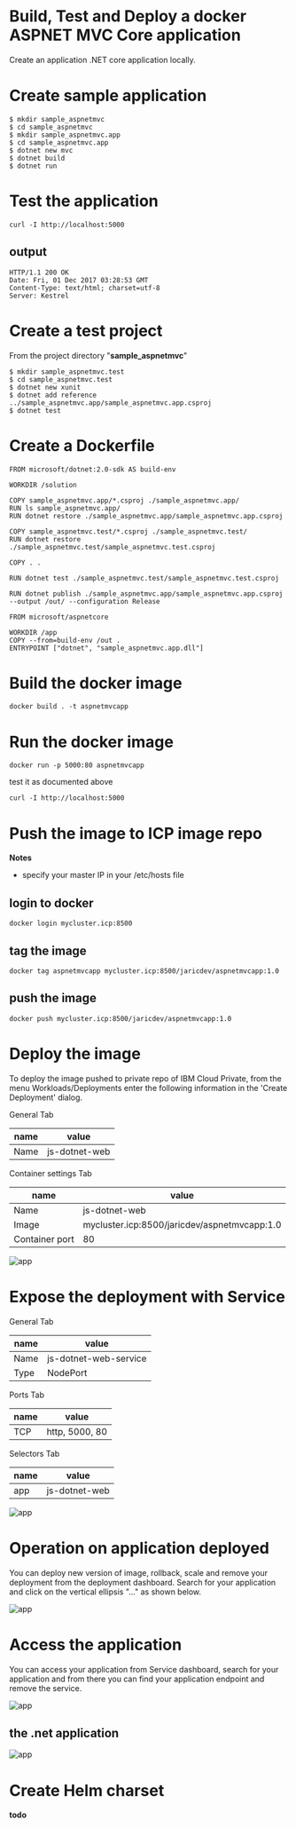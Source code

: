 # Build, Test and Deploy a docker ASPNET MVC Core application

Create an application .NET core application locally.

# Create sample application

```
$ mkdir sample_aspnetmvc
$ cd sample_aspnetmvc
$ mkdir sample_aspnetmvc.app
$ cd sample_aspnetmvc.app
$ dotnet new mvc
$ dotnet build
$ dotnet run
```

# Test the application

```
curl -I http://localhost:5000
```
## output
```
HTTP/1.1 200 OK
Date: Fri, 01 Dec 2017 03:28:53 GMT
Content-Type: text/html; charset=utf-8
Server: Kestrel
```

# Create a test project
From the project directory "**sample_aspnetmvc**"

```
$ mkdir sample_aspnetmvc.test
$ cd sample_aspnetmvc.test
$ dotnet new xunit
$ dotnet add reference ../sample_aspnetmvc.app/sample_aspnetmvc.app.csproj
$ dotnet test
```

# Create a Dockerfile

```
FROM microsoft/dotnet:2.0-sdk AS build-env

WORKDIR /solution

COPY sample_aspnetmvc.app/*.csproj ./sample_aspnetmvc.app/
RUN ls sample_aspnetmvc.app/
RUN dotnet restore ./sample_aspnetmvc.app/sample_aspnetmvc.app.csproj

COPY sample_aspnetmvc.test/*.csproj ./sample_aspnetmvc.test/
RUN dotnet restore ./sample_aspnetmvc.test/sample_aspnetmvc.test.csproj

COPY . .

RUN dotnet test ./sample_aspnetmvc.test/sample_aspnetmvc.test.csproj

RUN dotnet publish ./sample_aspnetmvc.app/sample_aspnetmvc.app.csproj --output /out/ --configuration Release

FROM microsoft/aspnetcore

WORKDIR /app
COPY --from=build-env /out .
ENTRYPOINT ["dotnet", "sample_aspnetmvc.app.dll"]
```

# Build the docker image

```
docker build . -t aspnetmvcapp
```

# Run the docker image
```
docker run -p 5000:80 aspnetmvcapp
```

test it as documented above
```
curl -I http://localhost:5000
```

# Push the image to ICP image repo
**Notes**
- specify your master IP in your /etc/hosts file

## login to docker
```
docker login mycluster.icp:8500
```

## tag the image
```
docker tag aspnetmvcapp mycluster.icp:8500/jaricdev/aspnetmvcapp:1.0
```

## push the image
```
docker push mycluster.icp:8500/jaricdev/aspnetmvcapp:1.0
```

# Deploy the image
To deploy the image pushed to private repo of IBM Cloud Private, from the menu Workloads/Deployments enter the following information in the 'Create Deployment' dialog.

General Tab

name | value
-----| -----
Name | js-dotnet-web

Container settings Tab

name | value
-----| -----
Name | js-dotnet-web
Image | mycluster.icp:8500/jaricdev/aspnetmvcapp:1.0
Container port | 80

![app](../../images/deployment.png)

# Expose the deployment with Service

General Tab

name | value
-----| -----
Name | js-dotnet-web-service
Type | NodePort

Ports Tab

name | value
-----| -----
TCP | http, 5000, 80

Selectors Tab

name | value
-----| -----
app | js-dotnet-web

![app](../../images/service.png)

# Operation on application deployed
You can deploy new version of image, rollback, scale and remove your deployment from the deployment dashboard. Search for your application and click on the vertical ellipsis "..." as shown below.

![app](../../images/deployment-ops.png)

# Access the application
You can access your application from Service dashboard, search for your application and from there you can find your application endpoint and remove the service.

![app](../../images/service-ops.png)

## the .net application
![app](../../images/app.png)

# Create Helm charset
**todo**
